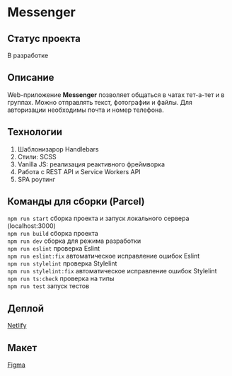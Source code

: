 # Messenger

## Статус проекта

В разработке

## Описание

Web-приложение **Messenger** позволяет общаться в чатах тет-а-тет и в группах.
Можно отправлять текст, фотографии и файлы.
Для авторизации необходимы почта и номер телефона.

## Технологии

1. Шаблонизарор Handlebars
2. Стили: SCSS
3. Vanilla JS: реализация реактивного фреймворка
4. Работа с REST API и Service Workers API
5. SPA роутинг


## Команды для сборки (Parcel)

`npm run start` сборка проекта и запуск локального сервера (localhost:3000)  
`npm run build` сборка проекта  
`npm run dev` сборка для режима разработки  
`npm run eslint` проверка Eslint  
`npm run eslint:fix` автоматическое исправление ошибок Eslint  
`npm run stylelint` проверка Stylelint  
`npm run stylelint:fix` автоматическое исправление ошибок Stylelint  
`npm run ts:check` проверка на типы  
`npm run test` запуск тестов  

## Деплой

[Netlify](https://heroic-mochi-16fa3a.netlify.app/)

## Макет
[Figma](https://www.figma.com/file/m0pwLEpbOL8OJ2sB8rf19x/Messenger?node-id=6%3A85)

